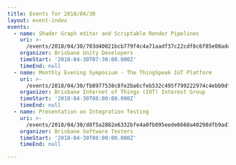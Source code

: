 ```yaml
---
title: Events for 2018/04/30
layout: event-index
events:
  - name: Shader Graph editor and Scriptable Render Pipelines
    uri: >-
      /events/2018/04/30/703d40021bcb779f4c4a71aadf37c22cdf8c6f85e08ada8539ea4089b2747bb0
    organizer: Brisbane Unity Developers
    timeStart: '2018-04-30T07:30:00.000Z'
    timeEnd: null
  - name: Monthly Evening Symposium - The ThingSpeak IoT Platform
    uri: >-
      /events/2018/04/30/fb8977538c8fe2ba6cfeb532c495f799222974c4ebb9dfd01a00ba1c0d8a6b07
    organizer: Brisbane Internet of Things (IOT) Interest Group
    timeStart: '2018-04-30T08:00:00.000Z'
    timeEnd: null
  - name: Presentation on Integration Testing
    uri: >-
      /events/2018/04/30/d8f5a2882e6332bfe4a0fb095eede6660a40298dfb9ad1e0804ce4bf0a4c37e5
    organizer: Brisbane Software Testers
    timeStart: '2018-04-30T08:00:00.000Z'
    timeEnd: null

---
```

